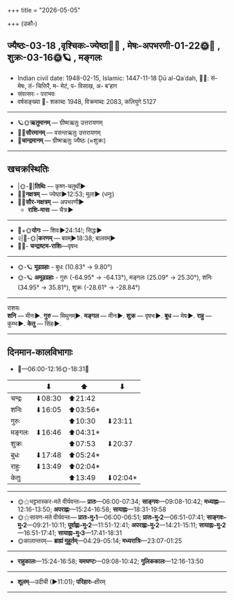 +++
title = "2026-05-05"

+++
(उकौ॰)
## ज्यैष्ठः-03-18  ,वृश्चिकः-ज्येष्ठा🌛🌌  ,  मेषः-अपभरणी-01-22🌞🌌  ,  शुक्रः-03-16🌞🪐  , मङ्गलः
- Indian civil date: 1948-02-15, Islamic: 1447-11-18 Ḏū al-Qaʿdah, 🌌🌞: सं- मेषः, तं- चित्तिरै, म- मेटं, प- विसाख, अ- ब’हाग
- संवत्सरः - पराभवः
- वर्षसङ्ख्या 🌛- शकाब्दः 1948, विक्रमाब्दः 2083, कलियुगे 5127
___________________
- 🪐🌞**ऋतुमानम्** — ग्रीष्मऋतुः उत्तरायणम्
- 🌌🌞**सौरमानम्** — वसन्तऋतुः उत्तरायणम्
- 🌛**चान्द्रमानम्** — ग्रीष्मऋतुः ज्यैष्ठः (≈शुक्रः)
___________________


## खचक्रस्थितिः
- |🌞-🌛|**तिथिः** — कृष्ण-चतुर्थी►  
- 🌌🌛**नक्षत्रम्** — ज्येष्ठा►12:53; मूला► (धनुः)  
- 🌌🌞**सौर-नक्षत्रम्** — अपभरणी►  
  - **राशि-मासः** — चैत्रः► 
___________________
- 🌛+🌞**योगः** — शिवः►24:14!; सिद्धः►  
- २|🌛-🌞|**करणम्** — बवम्►18:38; बालवम्►  
- 🌌🌛- **चन्द्राष्टम-राशिः**—वृषभः  
___________________
- 🌞-🪐 **मूढग्रहाः** - बुधः (10.83° → 9.80°)
- 🌞-🪐 **अमूढग्रहाः** - गुरुः (-64.95° → -64.13°), मङ्गलः (25.09° → 25.30°), शनिः (34.95° → 35.81°), शुक्रः (-28.61° → -28.84°)
___________________
राशयः  
**शनि** — मीनः►. **गुरु** — मिथुनम्►. **मङ्गल** — मीनः►. **शुक्र** — वृषभः►. **बुध** — मेषः►. **राहु** — कुम्भः►. **केतु** — सिंहः►. 
___________________


## दिनमान-कालविभागाः
- 🌅—06:00-12:16🌞-18:31🌇  

|      |⬇     |⬆     |⬇     |
|------|-----|-----|------|
|चन्द्रः|⬇08:30 |⬆21:42 |     |
|शनिः   |⬇16:05 |⬆03:56*|     |
|गुरुः  |     |⬆10:30 |⬇23:11 |
|मङ्गलः |⬇16:46 |⬆04:31*|     |
|शुक्रः |     |⬆07:53 |⬇20:37 |
|बुधः   |⬇17:48 |⬆05:24*|     |
|राहुः  |⬇13:49 |⬆02:04*|     |
|केतुः  |     |⬆13:49 |⬇02:04*|
___________________
- 🌞⚝भट्टभास्कर-मते वीर्यवन्तः— **प्रातः**—06:00-07:34; **साङ्गवः**—09:08-10:42; **मध्याह्नः**—12:16-13:50; **अपराह्णः**—15:24-16:58; **सायाह्नः**—18:31-19:58  
- 🌞⚝सायण-मते वीर्यवन्तः— **प्रातः-मु॰1**—06:00-06:51; **प्रातः-मु॰2**—06:51-07:41; **साङ्गवः-मु॰2**—09:21-10:11; **पूर्वाह्णः-मु॰2**—11:51-12:41; **अपराह्णः-मु॰2**—14:21-15:11; **सायाह्नः-मु॰2**—16:51-17:41; **सायाह्नः-मु॰3**—17:41-18:31  
- 🌞कालान्तरम्— **ब्राह्मं मुहूर्तम्**—04:29-05:14; **मध्यरात्रिः**—23:07-01:25  
___________________
- **राहुकालः**—15:24-16:58; **यमघण्टः**—09:08-10:42; **गुलिककालः**—12:16-13:50  
___________________
- **शूलम्**—उदीची (►11:01); **परिहारः**–क्षीरम्  
___________________
